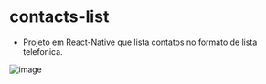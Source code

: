 # contacts-list
 - Projeto em React-Native que lista contatos no formato de lista telefonica.


![image](https://user-images.githubusercontent.com/12215747/123556067-9e24aa00-d75f-11eb-9b38-dd92d19db002.png)
